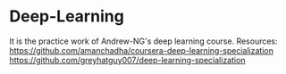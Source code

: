 # Deep-Learning
It is the practice work of Andrew-NG's deep learning course.
Resources: https://github.com/amanchadha/coursera-deep-learning-specialization
https://github.com/greyhatguy007/deep-learning-specialization
